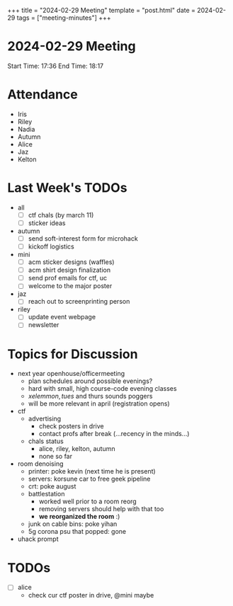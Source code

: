 +++
title = "2024-02-29 Meeting"
template = "post.html"
date = 2024-02-29
tags = ["meeting-minutes"]
+++

# 2024-02-29 Meeting

Start Time: 17:36
End Time: 18:17

# Attendance

- Iris
- Riley
- Nadia
- Autumn
- Alice
- Jaz
- Kelton

# Last Week's TODOs

- all
    - [ ] ctf chals (by march 11)
    - [ ] sticker ideas
- autumn
    - [ ] send soft-interest form for microhack
    - [ ] kickoff logistics
- mini
    - [ ] acm sticker designs (waffles)
    - [ ] acm shirt design finalization 
    - [ ] send prof emails for ctf, uc
    - [ ] welcome to the major poster
- jaz
    - [ ] reach out to screenprinting person
- riley
    - [ ] update event webpage
    - [ ] newsletter

# Topics for Discussion

- next year openhouse/officermeeting
  - plan schedules around possible evenings?
  - hard with small, high course-code evening classes
  - $x elem {mon,tues}$ and thurs sounds poggers
  - will be more relevant in april (registration opens)
- ctf
  - advertising
    - check posters in drive
    - contact profs after break (...recency in the minds...)
  - chals status
    - alice, riley, kelton, autumn
    - none so far
- room denoising
  - printer: poke kevin (next time he is present)
  - servers: korsune car to free geek pipeline
  - crt: poke august
  - battlestation
    - worked well prior to a room reorg
    - removing servers should help with that too
    - **we reorganized the room** :)
  - junk on cable bins: poke yihan
  - 5g corona psu that popped: gone
- uhack prompt

# TODOs

- [ ] alice
  - check cur ctf poster in drive, @mini maybe
